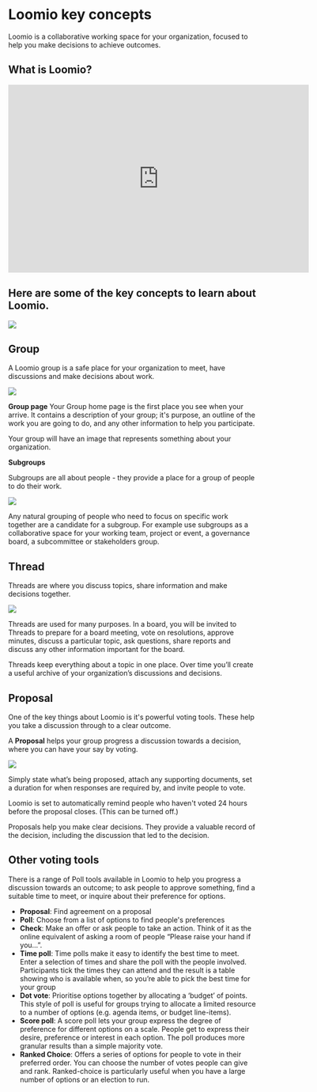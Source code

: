 # Loomio key concepts

Loomio is a collaborative working space for your organization, focused to help you make decisions to achieve outcomes.

## What is Loomio?

<iframe width="608" height="380" src="https://www.youtube.com/embed/Zlzuqsunpxc" title="YouTube video player" frameborder="0" allow="accelerometer; autoplay; clipboard-write; encrypted-media; gyroscope; picture-in-picture" allowfullscreen></iframe>

## Here are some of the key concepts to learn about Loomio.

![](key-concept.png)

## Group

A Loomio group is a safe place for your organization to meet, have discussions and make decisions about work.

![](Groups.png#width-50)

**Group page**
Your Group home page is the first place you see when your arrive. It contains a description of your group; it's purpose, an outline of the work you are going to do, and any other information to help you participate.

Your group will have an image that represents something about your organization.

**Subgroups**

Subgroups are all about people - they provide a place for a group of people to do their work. 

![](subgroups.png)

Any natural grouping of people who need to focus on specific work together are a candidate for a subgroup. For example use subgroups as a collaborative space for your working team, project or event, a governance board, a subcommittee or stakeholders group.

## Thread

Threads are where you discuss topics, share information and make decisions together.  

![](Threads.png#width-50)

Threads are used for many purposes.  In a board, you will be invited to Threads to prepare for a board meeting, vote on resolutions, approve minutes, discuss a particular topic, ask questions, share reports and discuss any other information important for the board.

Threads keep everything about a topic in one place. Over time you’ll create a useful archive of your organization’s discussions and decisions.

## Proposal

One of the key things about Loomio is it's powerful voting tools. These help you take a discussion through to a clear outcome.

A **Proposal** helps your group progress a discussion towards a decision, where you can have your say by voting.

![](Proposals.png#width-50)

Simply state what’s being proposed, attach any supporting  documents, set a duration for when responses are required by, and invite people to vote.

Loomio is set to automatically remind people who haven't voted 24 hours before the proposal closes. (This can be turned off.)

Proposals help you make clear decisions. They provide a valuable record of the decision, including the discussion that led to the decision.

## Other voting tools

There is a range of Poll tools available in Loomio to help you progress a discussion towards an outcome; to ask people to approve something, find a suitable time to meet, or inquire about their preference for options.


- **Proposal**: Find agreement on a proposal
- **Poll**: Choose from a list of options to find people's preferences
- **Check**: Make an offer or ask people to take an action. Think of it as the online equivalent of asking a room of people “Please raise your hand if you…”.
- **Time poll**: Time polls make it easy to identify the best time to meet. Enter a selection of times and share the poll with the people involved. Participants tick the times they can attend and the result is a table showing who is available when, so you’re able to pick the best time for your group
- **Dot vote**: Prioritise options together by allocating a ‘budget’ of points. This style of poll is useful for groups trying to allocate a limited resource to a number of options (e.g. agenda items, or budget line-items).
- **Score poll**: A score poll lets your group express the degree of preference for different options on a scale. People get to express their desire, preference or interest in each option. The poll produces more granular results than a simple majority vote.
- **Ranked Choice**: Offers a series of options for people to vote in their preferred order. You can choose the number of votes people can give and rank. Ranked-choice is particularly useful when you have a large number of options or an election to run.

